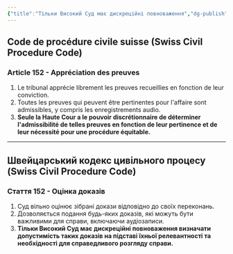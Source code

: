 ```yaml
---
{"title":"Тільки Високий Суд має дискреційні повноваження","dg-publish":true,"dg-metatags":null,"dg-home":null,"permalink":"/en-ukrainien/tilki-visokij-sud-maye-diskreczijni-povnovazhennya/","dgPassFrontmatter":true,"noteIcon":""}
---
```


## Code de procédure civile suisse (Swiss Civil Procedure Code)

### Article 152 - Appréciation des preuves

1. Le tribunal apprécie librement les preuves recueillies en fonction de leur conviction.
2. Toutes les preuves qui peuvent être pertinentes pour l'affaire sont admissibles, y compris les enregistrements audio.
3. **Seule la Haute Cour a le pouvoir discrétionnaire de déterminer l'admissibilité de telles preuves en fonction de leur pertinence et de leur nécessité pour une procédure équitable.**

---

## Швейцарський кодекс цивільного процесу (Swiss Civil Procedure Code)

### Стаття 152 - Оцінка доказів

1. Суд вільно оцінює зібрані докази відповідно до своїх переконань.
2. Дозволяється подання будь-яких доказів, які можуть бути важливими для справи, включаючи аудіозаписи.
3. **Тільки Високий Суд має дискреційні повноваження визначати допустимість таких доказів на підставі їхньої релевантності та необхідності для справедливого розгляду справи.**